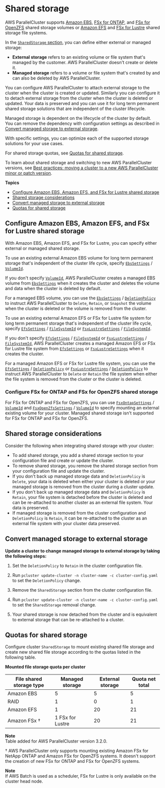 # Shared storage<a name="shared-storage-quotas-integration-v3"></a>

AWS ParallelCluster supports [Amazon EBS](https://docs.aws.amazon.com/AWSEC2/latest/UserGuide/AmazonEBS.html), [FSx for ONTAP](https://docs.aws.amazon.com/fsx/latest/ONTAPGuide/what-is-fsx-ontap.html), and [FSx for OpenZFS](https://docs.aws.amazon.com/fsx/latest/OpenZFSGuide/what-is-fsx.html) shared storage volumes or [Amazon EFS](https://docs.aws.amazon.com/efs/latest/ug/whatisefs.html) and [FSx for Lustre](https://docs.aws.amazon.com/fsx/latest/LustreGuide/what-is.html) shared storage file systems\.

In the [`SharedStorage` section](SharedStorage-v3.md), you can define either external or managed storage:
+ **External storage** refers to an existing volume or file system that's managed by the customer\. AWS ParallelCluster doesn't create or delete it\.
+ **Managed storage** refers to a volume or file system that's created by and can also be deleted by AWS ParallelCluster\.

You can configure AWS ParallelCluster to attach external storage to the cluster when the cluster is created or updated\. Similarly you can configure it to detach external storage from the cluster when the cluster is deleted or updated\. Your data is preserved and you can use it for long term permanent shared storage solutions that are independent of the cluster lifecycle\.

Managed storage is dependent on the lifecycle of the cluster by default\. You can remove the dependency with configuration settings as described in [Convert managed storage to external storage](#shared-storage-conversion-v3)\.

With specific settings, you can optimize each of the supported storage solutions for your use cases\.

For shared storage quotas, see [Quotas for shared storage](#shared-storage-quotas-v3)\.

To learn about shared storage and switching to new AWS ParallelCluster versions, see [Best practices: moving a cluster to a new AWS ParallelCluster minor or patch version](best-practices-v3.md#best-practices-cluster-upgrades-v3)\.

**Topics**
+ [Configure Amazon EBS, Amazon EFS, and FSx for Lustre shared storage](#shared-storage-config-ebs-efs-fsxlustre-v3)
+ [Shared storage considerations](#shared-storage-considerations-v3)
+ [Convert managed storage to external storage](#shared-storage-conversion-v3)
+ [Quotas for shared storage](#shared-storage-quotas-v3)

## Configure Amazon EBS, Amazon EFS, and FSx for Lustre shared storage<a name="shared-storage-config-ebs-efs-fsxlustre-v3"></a>

With Amazon EBS, Amazon EFS, and FSx for Lustre, you can specify either external or managed shared storage\.

To use an existing external Amazon EBS volume for long term permanent storage that's independent of the cluster life cycle, specify [`EbsSettings`](SharedStorage-v3.md#SharedStorage-v3-EbsSettings) / [`VolumeId`](SharedStorage-v3.md#yaml-SharedStorage-EbsSettings-VolumeId)\.

If you don't specify [`VolumeId`](SharedStorage-v3.md#yaml-SharedStorage-EbsSettings-VolumeId), AWS ParallelCluster creates a managed EBS volume from [`EbsSettings`](SharedStorage-v3.md#SharedStorage-v3-EbsSettings) when it creates the cluster and deletes the volume and data when the cluster is deleted by default\.

For a managed EBS volume, you can use the [`EbsSettings`](SharedStorage-v3.md#SharedStorage-v3-EbsSettings) / [`DeletionPolicy`](SharedStorage-v3.md#yaml-SharedStorage-EbsSettings-DeletionPolicy) to instruct AWS ParallelCluster to `Delete`, `Retain`, or `Snapshot` the volume when the cluster is deleted or the volume is removed from the cluster\.

To use an existing external Amazon EFS or FSx for Lustre file system for long term permanent storage that's independent of the cluster life cycle, specify [`EfsSettings`](SharedStorage-v3.md#SharedStorage-v3-EbsSettings) / [`FileSystemId`](SharedStorage-v3.md#yaml-SharedStorage-EfsSettings-FileSystemId) or [`FsxLustreSettings`](SharedStorage-v3.md#SharedStorage-v3-FsxLustreSettings) / [`FileSystemId`](SharedStorage-v3.md#yaml-SharedStorage-FsxLustreSettings-FileSystemId)\.

If you don't specify [`EfsSettings`](SharedStorage-v3.md#SharedStorage-v3-EfsSettings) / [`FileSystemId`](SharedStorage-v3.md#yaml-SharedStorage-EfsSettings-FileSystemId) or [`FsxLustreSettings`](SharedStorage-v3.md#SharedStorage-v3-FsxLustreSettings) / [`FileSystemId`](SharedStorage-v3.md#yaml-SharedStorage-FsxLustreSettings-FileSystemId), AWS ParallelCluster creates a managed Amazon EFS or FSx for Lustre file system from [`EfsSettings`](SharedStorage-v3.md#SharedStorage-v3-EfsSettings) or [`FsxLustreSettings`](SharedStorage-v3.md#SharedStorage-v3-FsxLustreSettings) when it creates the cluster\.

For a managed Amazon EFS or FSx for Lustre file system, you can use the [`EfsSettings`](SharedStorage-v3.md#SharedStorage-v3-EfsSettings) / [`DeletionPolicy`](SharedStorage-v3.md#yaml-SharedStorage-EfsSettings-DeletionPolicy) or [`FsxLustreSettings`](SharedStorage-v3.md#SharedStorage-v3-FsxLustreSettings) / [`DeletionPolicy`](SharedStorage-v3.md#yaml-SharedStorage-FsxLustreSettings-DeletionPolicy) to instruct AWS ParallelCluster to `Delete` or `Retain` the file system when either the file system is removed from the cluster or the cluster is deleted\.

### Configure FSx for ONTAP and FSx for OpenZFS shared storage<a name="shared-storage-config-ontap-zfs-v3"></a>

For FSx for ONTAP and FSx for OpenZFS, you can use [`FsxOntapSettings`](SharedStorage-v3.md#SharedStorage-v3-FsxOntapSettings) / [`VolumeId`](SharedStorage-v3.md#yaml-SharedStorage-FsxOntapSettings-VolumeId) and [`FsxOpenZfsSettings`](SharedStorage-v3.md#SharedStorage-v3-FsxOpenZfsSettings) / [`VolumeId`](SharedStorage-v3.md#yaml-SharedStorage-FsxOpenZfsSettings-VolumeId) to specify mounting an external existing volume for your cluster\. Managed shared storage isn't supported for FSx for ONTAP and FSx for OpenZFS\.

## Shared storage considerations<a name="shared-storage-considerations-v3"></a>

Consider the following when integrating shared storage with your cluster:
+ To add shared storage, you add a shared storage section to your configuration file and create or update the cluster\.
+ To remove shared storage, you remove the shared storage section from your configuration file and update the cluster\.
+ If you don't back up managed storage data and `DeletionPolicy` is `Delete`, your data is deleted when either your cluster is deleted or your managed storage is removed from the cluster during a cluster update\.
+ If you don't back up managed storage data and `DeletionPolicy` is `Retain`, your file system is detached before the cluster is deleted and can be re\-attached to another cluster as an external file system\. Your data is preserved\.
+ If managed storage is removed from the cluster configuration and `DeletionPolicy` is `Retain`, it can be re\-attached to the cluster as an external file system with your cluster data preserved\.

## Convert managed storage to external storage<a name="shared-storage-conversion-v3"></a>

**Update a cluster to change managed storage to external storage by taking the following steps:**

1. Set the `DeletionPolicy` to `Retain` in the cluster configuration file\.

1. Run `pcluster update-cluster -n cluster-name -c cluster-config.yaml` to set the `DeletionPolicy` change\.

1. Remove the `SharedStorage` section from the cluster configuration file\.

1. Run `pcluster update-cluster -n cluster-name -c cluster-config.yaml` to set the `SharedStorage` removal change\.

1. Your shared storage is now detached from the cluster and is equivalent to external storage that can be re\-attached to a cluster\.

## Quotas for shared storage<a name="shared-storage-quotas-v3"></a>

Configure cluster `SharedStorage` to mount existing shared file storage and create new shared file storage according to the quotas listed in the following table\.


**Mounted file storage quota per cluster**  

| File shared storage type | Managed storage | External storage | Quota net total | 
| --- | --- | --- | --- | 
|  Amazon EBS  |  5  |  5  |  5  | 
|  RAID  |  1  |  0  |  1  | 
|  Amazon EFS  |  1  |  20  |  21  | 
|  Amazon FSx †  |  1 FSx for Lustre  |  20  |  21  | 

**Note**  
Table added for AWS ParallelCluster version 3\.2\.0\.

† AWS ParallelCluster only supports mounting existing Amazon FSx for NetApp ONTAP and Amazon FSx for OpenZFS systems\. It doesn't support the creation of new FSx for ONTAP and FSx for OpenZFS systems\.

**Note**  
If AWS Batch is used as a scheduler, FSx for Lustre is only available on the cluster head node\.